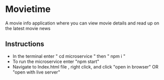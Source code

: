 # Movietime

A movie info application where you can view movie details and read up on the latest movie news


## Instructions 

- In the terminal enter " cd microservice " then " npm i "
- To run the microservice enter "npm start"
- Navigate to Index.html file , right click, and click "open in browser" OR "open with live server" 

